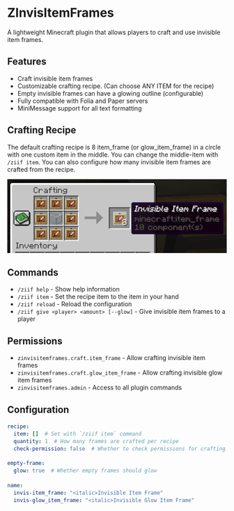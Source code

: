 # ZInvisItemFrames

A lightweight Minecraft plugin that allows players to craft and use invisible item frames.

## Features

- Craft invisible item frames
- Customizable crafting recipe. (Can choose ANY ITEM for the recipe)
- Empty invisible frames can have a glowing outline (configurable)
- Fully compatible with Folia and Paper servers
- MiniMessage support for all text formatting

## Crafting Recipe

The default crafting recipe is 8 item_frame (or glow_item_frame) in a circle with one custom item in the middle.
You can change the middle-item with `/ziif item`.
You can also configure how many invisible item frames are crafted from the recipe.

![Crafting Recipe](recipe_demo.png)

## Commands

- `/ziif help` - Show help information
- `/ziif item` - Set the recipe item to the item in your hand
- `/ziif reload` - Reload the configuration
- `/ziif give <player> <amount> [--glow]` - Give invisible item frames to a player

## Permissions

- `zinvisitemframes.craft.item_frame` - Allow crafting invisible item frames
- `zinvisitemframes.craft.glow_item_frame` - Allow crafting invisible glow item frames
- `zinvisitemframes.admin` - Access to all plugin commands

## Configuration

```yaml
recipe:
  item: []  # Set with `/ziif item` command
  quantity: 1  # How many frames are crafted per recipe
  check-permission: false  # Whether to check permissions for crafting

empty-frame:
  glow: true  # Whether empty frames should glow

name:
  invis-item_frame: "<italic>Invisible Item Frame"
  invis-glow_item_frame: "<italic>Invisible Glow Item Frame"
```

